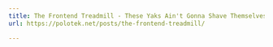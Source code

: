 ```yaml
---
title: The Frontend Treadmill - These Yaks Ain't Gonna Shave Themselves
url: https://polotek.net/posts/the-frontend-treadmill/

---
```

